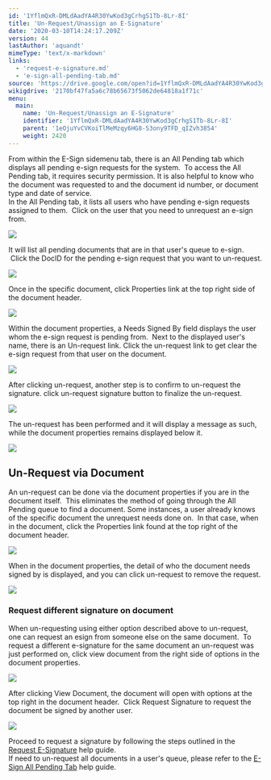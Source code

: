```yaml
---
id: '1YflmQxR-DMLdAadYA4R30YwKod3gCrhgS1Tb-8Lr-8I'
title: 'Un-Request/Unassign an E-Signature'
date: '2020-03-10T14:24:17.209Z'
version: 44
lastAuthor: 'aquandt'
mimeType: 'text/x-markdown'
links:
  - 'request-e-signature.md'
  - 'e-sign-all-pending-tab.md'
source: 'https://drive.google.com/open?id=1YflmQxR-DMLdAadYA4R30YwKod3gCrhgS1Tb-8Lr-8I'
wikigdrive: '2170bf47fa5a6c78b65673f5062de64818a1f71c'
menu:
  main:
    name: 'Un-Request/Unassign an E-Signature'
    identifier: '1YflmQxR-DMLdAadYA4R30YwKod3gCrhgS1Tb-8Lr-8I'
    parent: '1eOjuYvCVKoiTlMeMzqy6HG8-S3ony9TFD_qIZvh3854'
    weight: 2420
---
```

From within the E-Sign sidemenu tab, there is an All Pending tab which displays all pending e-sign requests for the system.  To access the All Pending tab, it requires security permission. It is also helpful to know who the document was requested to and the document id number, or document type and date of service.  
In the All Pending tab, it lists all users who have pending e-sign requests assigned to them.  Click on the user that you need to unrequest an e-sign from.

  
![](../un-request-unassign-an-e-signature.assets/24a467b16ee736d52bae0e68fd06a021.png)  


It will list all pending documents that are in that user's queue to e-sign.  Click the DocID for the pending e-sign request that you want to un-request.

  
![](../un-request-unassign-an-e-signature.assets/f611cfc52a968eb0d397a8d1a5004121.png)  


Once in the specific document, click Properties link at the top right side of the document header.

  
![](../un-request-unassign-an-e-signature.assets/df6a489b1eb9f2009465c8706e63ed8b.png)  


Within the document properties, a Needs Signed By field displays the user whom the e-sign request is pending from.  Next to the displayed user's name, there is an Un-request link. Click the un-request link to get clear the e-sign request from that user on the document.

  
![](../un-request-unassign-an-e-signature.assets/48e6b587b4b0c2600118555e1575eb86.png)  


After clicking un-request, another step is to confirm to un-request the signature. click un-request signature button to finalize the un-request.

  
![](../un-request-unassign-an-e-signature.assets/15be592da0334baa291d3bf733ed9d00.png)  


The un-request has been performed and it will display a message as such, while the document properties remains displayed below it.

  
![](../un-request-unassign-an-e-signature.assets/61ea869a73572908db450c09f67a724d.png)  



  
## **Un-Request via Document**  
  
An un-request can be done via the document properties if you are in the document itself.  This eliminates the method of going through the All Pending queue to find a document. Some instances, a user already knows of the specific document the unrequest needs done on.  In that case, when in the document, click the Properties link found at the top right of the document header.

  
![](../un-request-unassign-an-e-signature.assets/1727a829f0888614d055cd349a7dc999.png)  


When in the document properties, the detail of who the document needs signed by is displayed, and you can click un-request to remove the request.

  
![](../un-request-unassign-an-e-signature.assets/858718b35075e491e490a5cddd8c480c.png)  

  
### **Request different signature on document**  
  
When un-requesting using either option described above to un-request, one can request an esign from someone else on the same document.  To request a different e-signature for the same document an un-request was just performed on, click view document from the right side of options in the document properties.

  
![](../un-request-unassign-an-e-signature.assets/2cf3451bf35683dc0c79bd822ee635fc.png)  


After clicking View Document, the document will open with options at the top right in the document header.  Click Request Signature to request the document be signed by another user.

  
![](../un-request-unassign-an-e-signature.assets/0b9feca2d4de93cb82e874d99b5668e6.png)  


Proceed to request a signature by following the steps outlined in the [Request E-Signature](request-e-signature.md) help guide.  
If need to un-request all documents in a user's queue, please refer to the [E-Sign All Pending Tab](e-sign-all-pending-tab.md) help guide.

